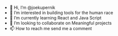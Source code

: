 - 👋 Hi, I’m @joekupernik
- 👀 I’m interested in building tools for the human race
- 🌱 I’m currently learning React and Java Script
- 💞️ I’m looking to collaborate on Meaningful projects
- 📫 How to reach me send me a comment 

<!---
joekupernik/joekupernik is a ✨ special ✨ repository because its `README.md` (this file) appears on your GitHub profile.
You can click the Preview link to take a look at your changes.
--->

